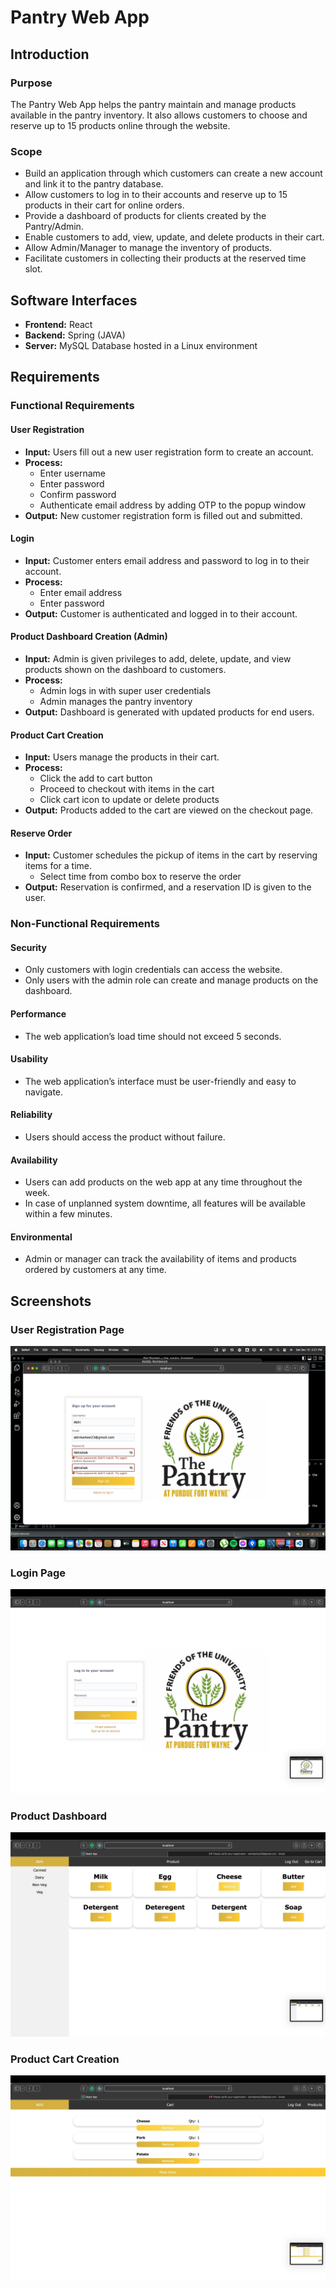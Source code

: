 # Pantry Web App

## Introduction

### Purpose
The Pantry Web App helps the pantry maintain and manage products available in the pantry inventory. It also allows customers to choose and reserve up to 15 products online through the website.

### Scope
- Build an application through which customers can create a new account and link it to the pantry database.
- Allow customers to log in to their accounts and reserve up to 15 products in their cart for online orders.
- Provide a dashboard of products for clients created by the Pantry/Admin.
- Enable customers to add, view, update, and delete products in their cart.
- Allow Admin/Manager to manage the inventory of products.
- Facilitate customers in collecting their products at the reserved time slot.

## Software Interfaces

- **Frontend:** React
- **Backend:** Spring (JAVA)
- **Server:** MySQL Database hosted in a Linux environment

## Requirements

### Functional Requirements

#### User Registration
- **Input:** Users fill out a new user registration form to create an account.
- **Process:**
  - Enter username
  - Enter password
  - Confirm password
  - Authenticate email address by adding OTP to the popup window
- **Output:** New customer registration form is filled out and submitted.

#### Login
- **Input:** Customer enters email address and password to log in to their account.
- **Process:**
  - Enter email address
  - Enter password
- **Output:** Customer is authenticated and logged in to their account.

#### Product Dashboard Creation (Admin)
- **Input:** Admin is given privileges to add, delete, update, and view products shown on the dashboard to customers.
- **Process:**
  - Admin logs in with super user credentials
  - Admin manages the pantry inventory
- **Output:** Dashboard is generated with updated products for end users.

#### Product Cart Creation
- **Input:** Users manage the products in their cart.
- **Process:**
  - Click the add to cart button
  - Proceed to checkout with items in the cart
  - Click cart icon to update or delete products
- **Output:** Products added to the cart are viewed on the checkout page.

#### Reserve Order
- **Input:** Customer schedules the pickup of items in the cart by reserving items for a time.
  - Select time from combo box to reserve the order
- **Output:** Reservation is confirmed, and a reservation ID is given to the user.

### Non-Functional Requirements

#### Security
- Only customers with login credentials can access the website.
- Only users with the admin role can create and manage products on the dashboard.

#### Performance
- The web application’s load time should not exceed 5 seconds.

#### Usability
- The web application’s interface must be user-friendly and easy to navigate.

#### Reliability
- Users should access the product without failure.

#### Availability
- Users can add products on the web app at any time throughout the week.
- In case of unplanned system downtime, all features will be available within a few minutes.

#### Environmental
- Admin or manager can track the availability of items and products ordered by customers at any time.

## Screenshots

### User Registration Page
![User Registration](https://github.com/javid679/Pantry_web_app/blob/main/Pantry_web_app/screenshoots/WhatsApp%20Image%202022-12-10%20at%2014.44.05%20(6).jpeg?raw=true)

### Login Page
![Login Page](https://github.com/javid679/Pantry_web_app/blob/main/Pantry_web_app/screenshoots/WhatsApp%20Image%202022-12-10%20at%2014.44.05%20(1).jpeg?raw=true)

### Product Dashboard 
![Product Dashboard](https://github.com/javid679/Pantry_web_app/blob/main/Pantry_web_app/screenshoots/WhatsApp%20Image%202022-12-10%20at%2014.44.05%20(17).jpeg?raw=true)

### Product Cart Creation
![Product Cart](https://github.com/javid679/Pantry_web_app/blob/main/Pantry_web_app/screenshoots/WhatsApp%20Image%202022-12-10%20at%2014.44.05%20(21).jpeg?raw=true)

